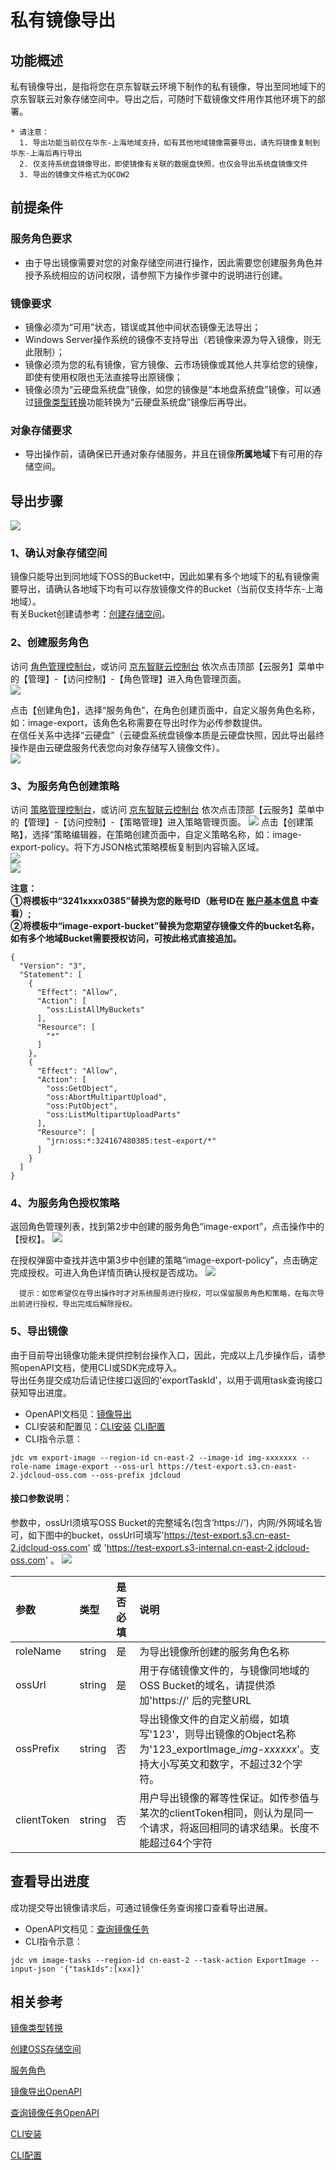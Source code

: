 # 私有镜像导出

## 功能概述
私有镜像导出，是指将您在京东智联云环境下制作的私有镜像，导出至同地域下的京东智联云对象存储空间中。导出之后，可随时下载镜像文件用作其他环境下的部署。

	* 请注意：
	  1. 导出功能当前仅在华东-上海地域支持，如有其他地域镜像需要导出，请先将镜像复制到华东-上海后再行导出
	  2. 仅支持系统盘镜像导出，即使镜像有关联的数据盘快照，也仅会导出系统盘镜像文件
	  3. 导出的镜像文件格式为QCOW2

## 前提条件
### 服务角色要求
* 由于导出镜像需要对您的对象存储空间进行操作，因此需要您创建服务角色并授予系统相应的访问权限，请参照下方操作步骤中的说明进行创建。

### 镜像要求
* 镜像必须为“可用”状态，错误或其他中间状态镜像无法导出；
* Windows Server操作系统的镜像不支持导出（若镜像来源为导入镜像，则无此限制）；
* 镜像必须为您的私有镜像，官方镜像、云市场镜像或其他人共享给您的镜像，即使有使用权限也无法直接导出原镜像；
* 镜像必须为“云硬盘系统盘”镜像，如您的镜像是“本地盘系统盘”镜像，可以通过[镜像类型转换](https://docs.jdcloud.com/cn/virtual-machines/convert-image)功能转换为“云硬盘系统盘”镜像后再导出。



### 对象存储要求
* 导出操作前，请确保已开通对象存储服务，并且在镜像**所属地域**下有可用的存储空间。

## 导出步骤

![](../../../../../image/vm/image-export-image1.png)

### 1、确认对象存储空间<br>
镜像只能导出到同地域下OSS的Bucket中，因此如果有多个地域下的私有镜像需要导出，请确认各地域下均有可以存放镜像文件的Bucket（当前仅支持华东-上海地域）。<br>有关Bucket创建请参考：[创建存储空间](https://docs.jdcloud.com/cn/object-storage-service/create-bucket-2)。<br>
### 2、创建服务角色<br>
访问 [角色管理控制台](https://iam-console.jdcloud.com/role/list)，或访问 [京东智联云控制台](https://console.jdcloud.com/overview) 依次点击顶部【云服务】菜单中的【管理】-【访问控制】-【角色管理】进入角色管理页面。<br>
![](../../../../../image/vm/image-export-image2.png)

点击【创建角色】，选择“服务角色”，在角色创建页面中，自定义服务角色名称，如：image-export，该角色名称需要在导出时作为必传参数提供。<br>在信任关系中选择“云硬盘”（云硬盘系统盘镜像本质是云硬盘快照，因此导出最终操作是由云硬盘服务代表您向对象存储写入镜像文件）。<br>
![](../../../../../image/vm/image-export-image3.png)

### 3、为服务角色创建策略<br>
访问 [策略管理控制台](https://iam-console.jdcloud.com/policy/list)，或访问 [京东智联云控制台](https://console.jdcloud.com/overview) 依次点击顶部【云服务】菜单中的【管理】-【访问控制】-【策略管理】进入策略管理页面。
![](../../../../../image/vm/image-export-image4.png)
点击【创建策略】，选择“策略编辑器，在策略创建页面中，自定义策略名称，如：image-export-policy。将下方JSON格式策略模板复制到内容输入区域。<br>
![](../../../../../image/vm/image-export-image5.png)  
![](../../../../../image/vm/image-export-image6.png)  

**注意：<br>
  ①将模板中“3241xxxx0385”替换为您的账号ID（账号ID在 [账户基本信息](https://uc.jdcloud.com/account/basic-info) 中查看）;<br>  ②将模板中“image-export-bucket”替换为您期望存镜像文件的bucket名称，如有多个地域Bucket需要授权访问，可按此格式直接追加。**
  
```
{
  "Version": "3",
  "Statement": [
    {
      "Effect": "Allow",
      "Action": [
        "oss:ListAllMyBuckets"
      ],
      "Resource": [
        "*"
      ]
    },
    {
      "Effect": "Allow",
      "Action": [
        "oss:GetObject",
        "oss:AbortMultipartUpload",
        "oss:PutObject",
        "oss:ListMultipartUploadParts"
      ],
      "Resource": [
        "jrn:oss:*:324167480385:test-export/*"
      ]
    }
  ]
}
```

### 4、为服务角色授权策略<br>
返回角色管理列表，找到第2步中创建的服务角色“image-export”，点击操作中的【授权】。
![](../../../../../image/vm/image-export-image7.png)  

在授权弹窗中查找并选中第3步中创建的策略“image-export-policy”，点击确定完成授权。可进入角色详情页确认授权是否成功。
![](../../../../../image/vm/image-export-image8.png)  

      提示：如您希望仅在导出操作时才对系统服务进行授权，可以保留服务角色和策略，在每次导出前进行授权，导出完成后解除授权。
      
### 5、导出镜像
由于目前导出镜像功能未提供控制台操作入口，因此，完成以上几步操作后，请参照openAPI文档，使用CLI或SDK完成导入。<br>
导出任务提交成功后请记住接口返回的'exportTaskId'，以用于调用task查询接口获知导出进度。
* OpenAPI文档见：[镜像导出](https://docs.jdcloud.com/cn/virtual-machines/api/exportimage?content=API)<br>
* CLI安装和配置见：[CLI安装](https://docs.jdcloud.com/cn/cli/installation)   [CLI配置](https://docs.jdcloud.com/cn/cli/config) <br>
* CLI指令示意：

```
jdc vm export-image --region-id cn-east-2 --image-id img-xxxxxxx --role-name image-export --oss-url https://test-export.s3.cn-east-2.jdcloud-oss.com --oss-prefix jdcloud
```

#### 接口参数说明：
参数中，ossUrl须填写OSS Bucket的完整域名(包含‘https://’)，内网/外网域名皆可，如下图中的bucket，ossUrl可填写'https://test-export.s3.cn-east-2.jdcloud-oss.com' 或 'https://test-export.s3-internal.cn-east-2.jdcloud-oss.com' 。
![](../../../../../image/vm/image-export-image9.png)  

| 参数                  | 类型      |是否必填     | 说明 |
| :------------------- |  :------------------- | :------------------- |:------------------- |
| roleName   | string    |是   |为导出镜像所创建的服务角色名称
| ossUrl   | string    |是   |用于存储镜像文件的，与镜像同地域的OSS Bucket的域名，请提供添加'https://' 后的完整URL
| ossPrefix   |  string    |否  |导出镜像文件的自定义前缀，如填写'123'，则导出镜像的Object名称为'123_exportImage_*img-xxxxxx*'。支持大小写英文和数字，不超过32个字符。
| clientToken	 | string    | 否   | 用户导出镜像的幂等性保证。如传参值与某次的clientToken相同，则认为是同一个请求，将返回相同的请求结果。长度不能超过64个字符

## 查看导出进度
成功提交导出镜像请求后，可通过镜像任务查询接口查看导出进展。
* OpenAPI文档见：[查询镜像任务](https://docs.jdcloud.com/cn/virtual-machines/api/imagetasks?content=API)<br>
* CLI指令示意：

```
jdc vm image-tasks --region-id cn-east-2 --task-action ExportImage --input-json '{"taskIds":[xxx]}'
```

## 相关参考

[镜像类型转换](https://docs.jdcloud.com/cn/virtual-machines/convert-image)

[创建OSS存储空间](https://docs.jdcloud.com/cn/object-storage-service/create-bucket-2)

[服务角色](https://docs.jdcloud.com/cn/iam/role)

[镜像导出OpenAPI](https://docs.jdcloud.com/cn/virtual-machines/api/exportimage?content=API)

[查询镜像任务OpenAPI](https://docs.jdcloud.com/cn/virtual-machines/api/imagetasks?content=API)

[CLI安装](https://docs.jdcloud.com/cn/cli/installation)   

[CLI配置](https://docs.jdcloud.com/cn/cli/config)

